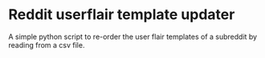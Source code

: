 # Reddit userflair template updater
A simple python script to re-order the user flair templates of a subreddit by reading from a csv file.